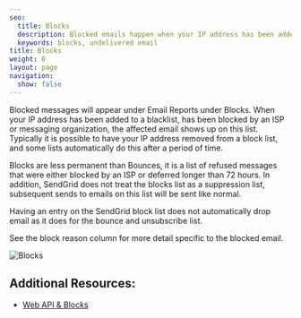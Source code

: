 ```yaml
---
seo:
  title: Blocks
  description: Blocked emails happen when your IP address has been added to a blacklist or has been blocked by an ISP or messaging organization.
  keywords: blocks, undelivered email
title: Blocks
weight: 0
layout: page
navigation:
  show: false
---
```


Blocked messages will appear under Email Reports under Blocks. When your IP address has been added to a blacklist, has been blocked by an ISP or messaging organization, the affected email shows up on this list. Typically it is possible to have your IP address removed from a block list, and some lists automatically do this after a period of time.

Blocks are less permanent than Bounces, it is a list of refused messages that were either blocked by an ISP or deferred longer than 72 hours. In addition, SendGrid does not treat the blocks list as a suppression list, subsequent sends to emails on this list will be sent like normal.

Having an entry on the SendGrid block list does not automatically drop email as it does for the bounce and unsubscribe list.

See the block reason column for more detail specific to the blocked email.

![Blocks]({{root_url}}/images/blocks_1.png)

## Additional Resources:

* [Web API & Blocks]({{root_url}}/API_Reference/Web_API/blocks.html)

